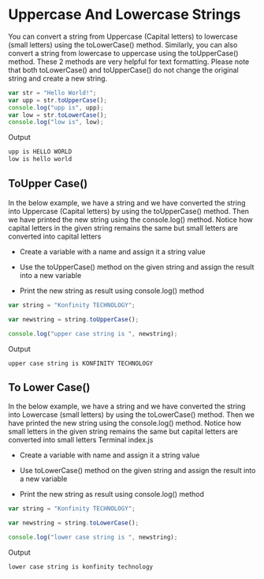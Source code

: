 # Uppercase And Lowercase Strings

You can convert a string from Uppercase (Capital letters) to lowercase (small letters) using the toLowerCase() method. Similarly, you can also convert a string from lowercase to uppercase using the toUpperCase() method. These 2 methods are very helpful for text formatting. Please note that both toLowerCase() and toUpperCase() do not change the original string and create a new string.

```js
var str = "Hello World!";
var upp = str.toUpperCase();
console.log("upp is", upp);
var low = str.toLowerCase();
console.log("low is", low);
```

Output

```js
upp is HELLO WORLD
low is hello world
```

## ToUpper Case()

In the below example, we have a string and we have converted the string into Uppercase (Capital letters) by using the toUpperCase() method. Then we have printed the new string using the console.log() method. Notice how capital letters in the given string remains the same but small letters are converted into capital letters

- Create a variable with a name and assign it a string value

- Use the toUpperCase() method on the given string and assign the result into a new variable

- Print the new string as result using console.log() method

```js
var string = "Konfinity TECHNOLOGY";

var newstring = string.toUpperCase();

console.log("upper case string is ", newstring);
```

Output

```
upper case string is KONFINITY TECHNOLOGY
```

## To Lower Case()

In the below example, we have a string and we have converted the string into Lowercase (small letters) by using the toLowerCase() method. Then we have printed the new string using the console.log() method. Notice how small letters in the given string remains the same but capital letters are converted into small letters Terminal index.js

- Create a variable with name and assign it a string value

- Use toLowerCase() method on the given string and assign the result into a new variable

- Print the new string as result using console.log() method

```js
var string = "Konfinity TECHNOLOGY";

var newstring = string.toLowerCase();

console.log("lower case string is ", newstring);
```

Output

```
lower case string is konfinity technology
```